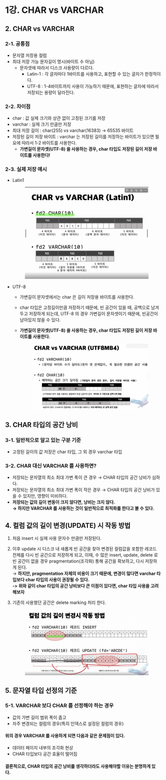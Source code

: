 # 1강. CHAR vs VARCHAR

## 2. CHAR vs VARCHAR

### 2-1. 공통점

* 문자열 저장용 컬럼
* 최대 저장 가능 문자길이 명시(바이트 수 아님)
  * 문자셋에 따라서 디스크 사용량이 다르다.
    * Latin-1 : 각 글자마다 1바이트를 사용하고, 표현할 수 있는 글자가 한정적이다.
    * UTF-8 : 1-4바이트까지 사용이 가능하기 때문에, 표현하는 글자에 따라서 저장되는 용량이 달라진다.

### 2-2. 차이점

* char : 값 실제 크기와 상관 없이 고정된 크기를 저장
* varchar : 실제 크기 만큼만 저장
* 최대 저장 길이 : char(255) vs varchar(16383) → 65535 바이트
* 저장된 길이 저장 바이트 : varchar 는 저장된 길이를 저장하는 바이트가 있으면 필요에 따라서 1-2 바이트를 사용한다.
  * **가변길이 문자셋(UTF-8) 을 사용하는 경우, char 타입도 저장된 길이 저장 바이트를 사용한다!**

### 2-3. 실제 저장 예시

*   Latin1

    <figure><img src="../../../../.gitbook/assets/image.png" alt=""><figcaption></figcaption></figure>
* UTF-8
  * 가변길이 문자셋에서는 char 은 길이 저장용 바이트를 사용한다.
  * char 타입은 고정길이만큼 저장하기 때문에, 빈 공간이 있을 때, 공백으로 남겨두고 저장하게 되는데, UTF-8 의 경우 가변길이 문자셋이기 때문에, 빈공간이 남아있지 않을 수 있다.
  *   **가변길이 문자셋(UTF-8) 을 사용하는 경우, char 타입도 저장된 길이 저장 바이트를 사용한다.**

      <figure><img src="../../../../.gitbook/assets/image (1).png" alt=""><figcaption></figcaption></figure>

## 3. CHAR 타입의 공간 낭비

### 3-1. 일반적으로 알고 있는 구분 기준

* 고정된 길이의 값 저장은 char 타입, 그 외 경우 varchar 타입

### 3-2. CHAR 대신 VARCHAR 를 사용하면?

* 저장되는 문자열의 최소 최대 가변 폭이 큰 경우 → CHAR 타입의 공간 낭비가 심하다.
* 저장되는 문자열의 최소 최대 가변 폭이 작은 경우 → CHAR 타입의 공간 낭비가 있을 수 있지만, 영향이 미비하다.
* **저장되는 값의 길이 변동이 크지 않다면, 낭비는 크지 않다.** \
  **→ 하지만 VARCHAR 를 사용하는 것이 일반적으로 최적화를 한다고 볼 수 있다.**

## 4. 컬럼 값의 길이 변경(UPDATE) 시 작동 방법

1. 처음 insert 시 실제 사용 문자수 만큼만 저장된다.
2. 이후 update 시 디스크 내 새롭게 빈 공간을 찾아 변경된 컬럼값을 포함한 레코드 전체를 다시 빈 공간으로 저장하게 되고, 이때, 수 많은 insert, update, delete 로 빈 공간이 없을 경우 pragmentation(조각화) 통해 공간을 확보하고, 다시 저장하게 된다. \
   → **하지만, pragmentation 자체의 비용이 크기 때문에, 변경이 많다면 varchar 타입보다 char 타입의 사용이 권장될 수 있다.**\
   **-> 위와 같이 char 타입의 공간 낭비보다 큰 이점이 있다면, char 타입 사용을 고려해보자**&#x20;
3.  기존의 사용했던 공간은 delete marking 처리 한다.

    <figure><img src="../../../../.gitbook/assets/image (2).png" alt=""><figcaption></figcaption></figure>

## 5. 문자열 타입 선정의 기준

### 5-1. VARCHAR 보다 CHAR 를 선정해야 하는 경우

* 값의 가변 길이 범위 폭이 좁고
* 자주 변경되는 컬럼의 경우(특히 인덱스로 설정된 컬럼의 경우)

#### 위의 경우 VARCHAR 를 사용하게 되면 다음과 같은 문제점이 있다.

* 데이터 페이지 내부의 조각화 현상
* CHAR 타입보다 공간 효율이 떨어짐

#### 결론적으로, CHAR 타입의 공간 낭비를 생각하더라도 사용해야할 이유는 분명하게 있다.

